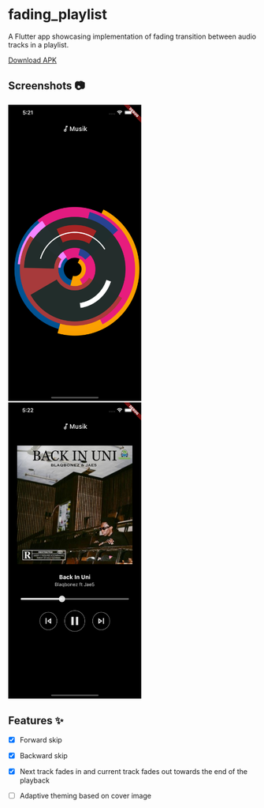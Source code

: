 # fading_playlist

A Flutter app showcasing implementation of fading transition between audio tracks in a playlist.

[Download APK](https://drive.google.com/u/0/uc?id=1Pq7cUpH9QNbvfhFmBPKCgA-veVm1GS8l&export=download)

## Screenshots 📷

<img src="https://raw.githubusercontent.com/Crazelu/fading_playlist/main/screenshots/screen1.png" width="270" height="600"> <img src="https://raw.githubusercontent.com/Crazelu/fading_playlist/main/screenshots/screen2.png" width="270" height="600">

## Features ✨

- [x] Forward skip
- [x] Backward skip
- [x] Next track fades in and current track fades out towards the end of the playback
- [ ] Adaptive theming based on cover image

